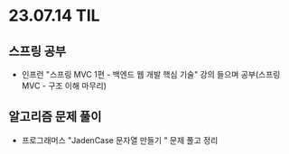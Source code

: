 # 23.07.14 TIL

## 스프링 공부

- 인프런 "스프링 MVC 1편 - 백엔드 웹 개발 핵심 기술" 강의 들으며 공부(스프링 MVC - 구조 이해 마무리)

## 알고리즘 문제 풀이

- 프로그래머스 "JadenCase 문자열 만들기
  " 문제 풀고 정리
